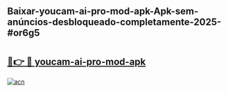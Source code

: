 ## Baixar-youcam-ai-pro-mod-apk-Apk-sem-anúncios-desbloqueado-completamente-2025-#or6g5

# <h2><a href="https://ainizakaria.my?title=youcam-ai-pro-mod-apk&ref=20M">🔗👉 🔴 youcam-ai-pro-mod-apk</a></h2>

[![acn](https://github.com/user-attachments/assets/0f9c940e-d8b0-45ae-aac7-cd30a18b3e1c)](https://ainizakaria.my?title=youcam-ai-pro-mod-apk&ref=20M)

